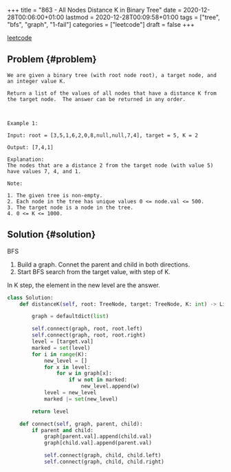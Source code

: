+++
title = "863 - All Nodes Distance K in Binary Tree"
date = 2020-12-28T00:06:00+01:00
lastmod = 2020-12-28T00:09:58+01:00
tags = ["tree", "bfs", "graph", "1-fail"]
categories = ["leetcode"]
draft = false
+++

[leetcode](https://leetcode.com/problems/all-nodes-distance-k-in-binary-tree/)


## Problem {#problem}

```text
We are given a binary tree (with root node root), a target node, and an integer value K.

Return a list of the values of all nodes that have a distance K from the target node.  The answer can be returned in any order.



Example 1:

Input: root = [3,5,1,6,2,0,8,null,null,7,4], target = 5, K = 2

Output: [7,4,1]

Explanation:
The nodes that are a distance 2 from the target node (with value 5)
have values 7, 4, and 1.

Note:

1. The given tree is non-empty.
2. Each node in the tree has unique values 0 <= node.val <= 500.
3. The target node is a node in the tree.
4. 0 <= K <= 1000.
```


## Solution {#solution}

BFS

1.  Build a graph. Connet the parent and child in both directions.
2.  Start BFS search from the target value, with step of K.

In K step, the element in the new level are the answer.

```python
class Solution:
    def distanceK(self, root: TreeNode, target: TreeNode, K: int) -> List[int]:

        graph = defaultdict(list)

        self.connect(graph, root, root.left)
        self.connect(graph, root, root.right)
        level = [target.val]
        marked = set(level)
        for i in range(K):
            new_level = []
            for x in level:
                for w in graph[x]:
                    if w not in marked:
                        new_level.append(w)
            level = new_level
            marked |= set(new_level)

        return level

    def connect(self, graph, parent, child):
        if parent and child:
            graph[parent.val].append(child.val)
            graph[child.val].append(parent.val)

            self.connect(graph, child, child.left)
            self.connect(graph, child, child.right)
```
